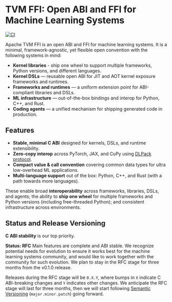 <!--- Licensed to the Apache Software Foundation (ASF) under one -->
<!--- or more contributor license agreements.  See the NOTICE file -->
<!--- distributed with this work for additional information -->
<!--- regarding copyright ownership.  The ASF licenses this file -->
<!--- to you under the Apache License, Version 2.0 (the -->
<!--- "License"); you may not use this file except in compliance -->
<!--- with the License.  You may obtain a copy of the License at -->

<!---   http://www.apache.org/licenses/LICENSE-2.0 -->

<!--- Unless required by applicable law or agreed to in writing, -->
<!--- software distributed under the License is distributed on an -->
<!--- "AS IS" BASIS, WITHOUT WARRANTIES OR CONDITIONS OF ANY -->
<!--- KIND, either express or implied.  See the License for the -->
<!--- specific language governing permissions and limitations -->
<!--- under the License. -->

# TVM FFI: Open ABI and FFI for Machine Learning Systems

[![CI](https://github.com/apache/tvm-ffi/actions/workflows/ci_test.yml/badge.svg)](https://github.com/apache/tvm-ffi/actions/workflows/ci_test.yml)

Apache TVM FFI is an open ABI and FFI for machine learning systems. It is a minimal, framework-agnostic,
yet flexible open convention with the following systems in mind:

- **Kernel libraries** - ship one wheel to support multiple frameworks, Python versions, and different languages.
- **Kernel DSLs** — reusable open ABI for JIT and AOT kernel exposure frameworks and runtimes.
- **Frameworks and runtimes** — a uniform extension point for ABI-compliant libraries and DSLs.
- **ML infrastructure** — out-of-the-box bindings and interop for Python, C++, and Rust.
- **Coding agents** — a unified mechanism for shipping generated code in production.

## Features

* **Stable, minimal C ABI** designed for kernels, DSLs, and runtime extensibility.
* **Zero-copy interop** across PyTorch, JAX, and CuPy using [DLPack protocol](https://data-apis.org/array-api/2024.12/design_topics/data_interchange.html).
* **Compact value & call convention** covering common data types for ultra low-overhead ML applications.
* **Multi-language support** out of the box: Python, C++, and Rust (with a path towards more languages).

These enable broad **interoperability** across frameworks, libraries, DSLs, and agents; the ability to **ship one wheel** for multiple frameworks and Python versions (including free-threaded Python); and consistent infrastructure across environments.

## Status and Release Versioning

**C ABI stability** is our top priority.

**Status: RFC** Main features are complete and ABI stable. We recognize potential needs for evolution to ensure
it works best for the machine learning systems community, and would like to work together with the
community for such evolution. We plan to stay in the RFC stage for three months from the v0.1.0 release.

Releases during the RFC stage will be `0.X.Y`, where bumps in `X` indicate C ABI-breaking changes
and `Y` indicates other changes. We anticipate the RFC stage will last for three months, then we will start following
[Semantic Versioning](https://packaging.python.org/en/latest/discussions/versioning/)
(`major.minor.patch`) going forward.
